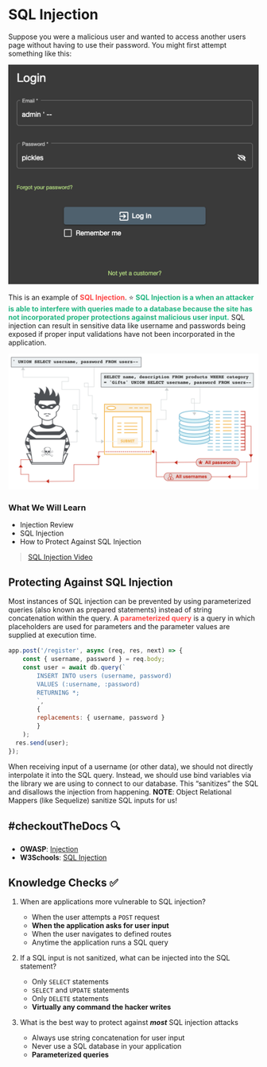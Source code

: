 # SQL Injection

Suppose you were a malicious user and wanted to access another users page without having to use their password. You might first attempt something like this:

![Login with SQL Injection](./assets/1.SQLInjection.png)

This is an example of <span style = "color: #FE4646">**SQL Injection**</span>. ⭐️ <span style = "color: #21B581">**SQL Injection is a when an attacker is able to interfere with queries made to a database because the site has not incorporated proper protections against malicious user input.**</span> SQL injection can result in sensitive data like username and passwords being exposed if proper input validations have not been incorporated in the application.

![SQL Injection Example](./assets/1.SQLInjectionAttack.png)

### What We Will Learn
- Injection Review
- SQL Injection
- How to Protect Against SQL Injection

>[SQL Injection Video](https://www.loom.com/share/2f899d4e71c04cbba5a258bedabc92c7)

## Protecting Against SQL Injection

Most instances of SQL injection can be prevented by using parameterized queries (also known as prepared statements) instead of string concatenation within the query. A <span style = "color: #FE4646">**parameterized query**</span> is a query in which placeholders are used for parameters and the parameter values are supplied at execution time.

```javascript
app.post('/register', async (req, res, next) => {
    const { username, password } = req.body;
    const user = await db.query(`
        INSERT INTO users (username, password)
        VALUES (:username, :password)
        RETURNING *;
        `,
        {
        replacements: { username, password }
        }
    );
  res.send(user);
});
```

When receiving input of a username (or other data), we should not directly interpolate it into the SQL query. Instead, we should use bind variables via the library we are using to connect to our database. This “sanitizes” the SQL and disallows the injection from happening. **NOTE**: Object Relational Mappers (like Sequelize) sanitize SQL inputs for us!

## #checkoutTheDocs 🔍
- **OWASP**: [Injection](https://owasp.org/Top10/A03_2021-Injection/)
- **W3Schools**: [SQL Injection](https://www.w3schools.com/sql/sql_injection.asp)

## Knowledge Checks ✅

1. When are applications more vulnerable to SQL injection?
    - When the user attempts a `POST` request
    - **When the application asks for user input**
    - When the user navigates to defined routes
    - Anytime the application runs a SQL query

2. If a SQL input is not sanitized, what can be injected into the SQL statement?
    - Only `SELECT` statements
    - `SELECT` and `UPDATE` statements
    - Only `DELETE` statements
    - **Virtually any command the hacker writes**

3. What is the best way to protect against ***most*** SQL injection attacks
    - Always use string concatenation for user input 
    - Never use a SQL database in your application
    - **Parameterized queries**